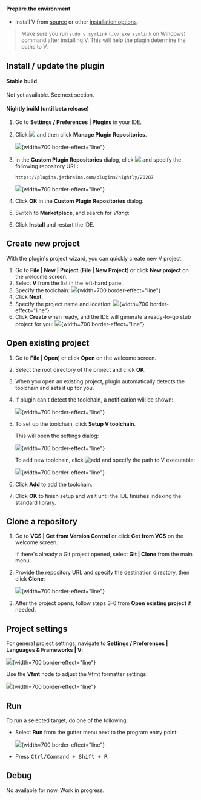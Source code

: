 [//]: # (title: Quick Start Guide)

#### Prepare the environment

- Install V from [source](https://github.com/vlang/v#installing-v---from-source-preferred-method) or other [installation options](https://vlang.io).

> Make sure you run `sudo v symlink` (`.\v.exe symlink` on Windows) command after installing V. This will help the plugin determine the paths to V.

## Install / update the plugin

#### Stable build

Not yet available. See next section.

#### Nightly build (until beta release)

1. Go to **Settings / Preferences | Plugins** in your IDE.
2. Click ![][gear] and then click **Manage Plugin Repositories**.
   
   ![](quick-start-guide/plugin-repositories.png){width=700 border-effect="line"}
3. In the **Custom Plugin Repositories** dialog, click ![][add] and specify the following repository URL:
    ```
    https://plugins.jetbrains.com/plugins/nightly/20287
    ```
   ![](custom-plugin-repositories.png){width=700 border-effect="line"}
4. Click **OK** in the **Custom Plugin Repositories** dialog.
5. Switch to **Marketplace**, and search for _Vlang_:
6. Click **Install** and restart the IDE.

## Create new project

With the plugin's project wizard, you can quickly create new V project.

1. Go to **File | New | Project** (**File | New Project**) or click **New project** on the welcome screen.
2. Select **V** from the list in the left-hand pane.
3. Specify the toolchain:
   ![](new-project.png){width=700 border-effect="line"}
4. Click **Next**.
5. Specify the project name and location:
   ![](new-project-2.png){width=700 border-effect="line"}
6. Click **Create** when ready, and the IDE will generate a ready-to-go stub project for you:
   ![](new-project-created.png){width=700 border-effect="line"}

## Open existing project

1. Go to **File | Open**) or click **Open** on the welcome screen.
2. Select the root directory of the project and click **OK**.
3. When you open an existing project, plugin automatically detects the toolchain and sets it up for you.
4. If plugin can't detect the toolchain, a notification will be shown:
   
    ![](toolchain-not-configured.png){width=700 border-effect="line"}

5. To set up the toolchain, click **Setup V toolchain**.

   This will open the settings dialog:

   ![](project-settings.png){width=700 border-effect="line"}

   To add new toolchain, click ![add] and specify the path to V executable:

   ![](new-toolchain.png){width=700 border-effect="line"}
6. Click **Add** to add the toolchain.
7. Click **OK** to finish setup and wait until the IDE finishes indexing the standard library.

## Clone a repository

1. Go to **VCS | Get from Version Control** or click **Get from VCS** on the welcome screen.

   If there's already a Git project opened, select **Git | Clone** from the main menu.
2. Provide the repository URL and specify the destination directory, then click **Clone**:

   ![](clone-repository.png){width=700 border-effect="line"}

3. After the project opens, follow steps 3-6 from **Open existing project** if needed.


## Project settings

For general project settings, navigate to **Settings / Preferences | Languages & Frameworks | V**:

![](project-settings/project-settings.png){width=700 border-effect="line"}

Use the **Vfmt** node to adjust the Vfmt formatter settings:

![](project-settings/vfmt-settings.png){width=700 border-effect="line"}

## Run 

To run a selected target, do one of the following:

- Select **Run** from the gutter menu next to the program entry point:
  
   ![](run-gutter-icon.png){width=700 border-effect="line"}

- Press <kbd>Ctrl/Command + Shift + R</kbd>

## Debug

No available for now. Work in progress.

[gear]: app.general.gearPlain.svg
[add]: app.general.add.svg
